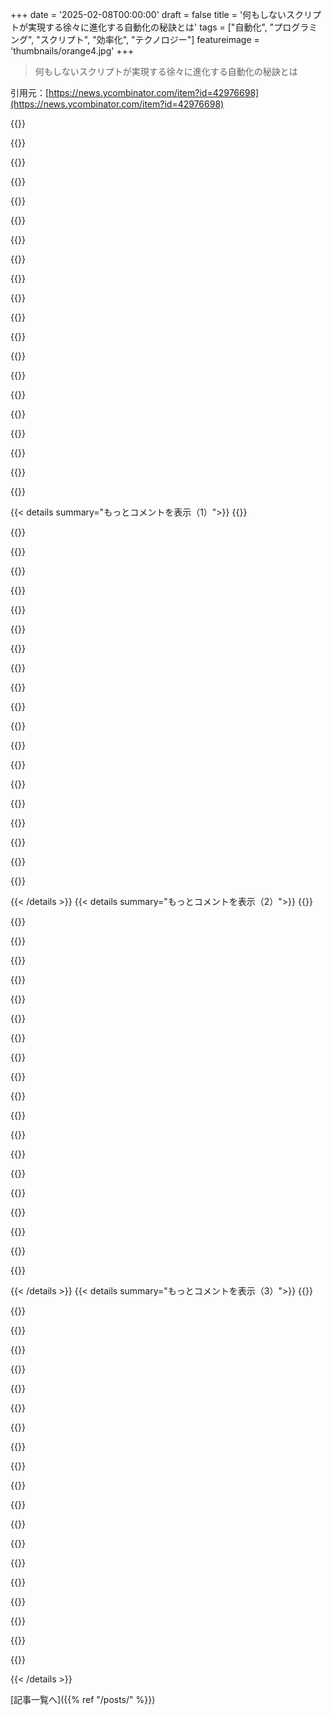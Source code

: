 +++
date = '2025-02-08T00:00:00'
draft = false
title = '何もしないスクリプトが実現する徐々に進化する自動化の秘訣とは'
tags = ["自動化", "プログラミング", "スクリプト", "効率化", "テクノロジー"]
featureimage = 'thumbnails/orange4.jpg'
+++

> 何もしないスクリプトが実現する徐々に進化する自動化の秘訣とは

引用元：[https://news.ycombinator.com/item?id=42976698](https://news.ycombinator.com/item?id=42976698)

{{<matomeQuote body="このアプローチ大好き！プロセス周りのインターフェースを定義する別の方法だと思うんだ。手動でも自動でもプロセスは同じインターフェースを使えるから、自動化のステップにとても強力。Google Sheetsを手動で入力してスクリプトで自動化したり、Jiraチケットを自動で処理するのに使ったことがある。面倒な部分を自動化しても、完全にやらなくて済むのがいいよね。" userName="IanCal" createdAt="2025-02-08T14:42:53" color="#ff5c5c">}}

{{<matomeQuote body="自分的には、プロセスをスクリプトとして徐々に組み込むことで、プロセスを食べるシステムじゃなくて、プロセスの周りに構築されたシステムになると思ってる。共通のタスクを自動化するスクリプトのカタログには賛成だけど、それが本番サービスに呼ばれ始めた瞬間、大量の技術的負債が蓄積されるんだよ。人間中心のプロセスがシステムにコーディファイされるから、分割するのが不可能になるからね。" userName="0xfaded" createdAt="2025-02-08T18:28:39" color="#ff33a1">}}

{{<matomeQuote body="あなたが想像してることがよくわからないよ。＞”本番サービスでスクリプトが呼ばれることはない”って、手動ステップのスクリプトは無理じゃない？それに、システムの変更は全然可能だよ。パッケージのスクリプトと同じことだから。完全自動化は問題を増やすだけだし、ゼロ自動化も変だと思うんだ。" userName="IanCal" createdAt="2025-02-08T19:14:10" color="">}}

{{<matomeQuote body="＞”本番サービスで呼ばれることはない”って言ってるけど、使い方として手順に組み込むことはできるよ。自動化の入り口として、ワークフロー管理システムに組み込んでユーザーや他のシステムイベントと連携して、タスクを管理できるようにするのが自然な流れだよ。人間の作業もコンポーネント化できて、リファクタリングが楽になるよ。" userName="dragonwriter" createdAt="2025-02-16T07:07:26" color="#785bff">}}

{{<matomeQuote body="記事のポイントは、後で実際にそのコマンドを実行するようにスクリプトを修正できることだよ。自立した良いスクリプトなら、本番サービスから呼ばれることになると思う。プログラマーは退屈な作業を嫌がるから、次世代のために複雑にする方が面倒なんだ。" userName="szundi" createdAt="2025-02-09T07:03:48" color="">}}

{{<matomeQuote body="自動化や修正は賛成だけど、スクリプトが本番サービスから呼ばれる時点で不安だな。部分的自動化の選択肢はゼロか完全自動化しかないから、完全自動化も問題だよね。自動化した部分が本番で使われるリスクが気になるんだ。" userName="IanCal" createdAt="2025-02-09T09:04:57" color="#ff5733">}}

{{<matomeQuote body="どうやってドゥ・ナッシングスクリプトが本番から呼ばれるの？手動じゃ無理でしょ。まあ、OPのブログはプログラマー版のSOPだと思うよ。SOPはいいけど、不要になったら変えればいいだけ。" userName="wavemode" createdAt="2025-02-08T23:03:20" color="">}}

{{<matomeQuote body="Bashスクリプトは、ビルドオーケストレーションシステムよりも問題が少ないよ。ポータブルで、依存関係も少ない。大体、インストールの時にはコマンドをBashスクリプトにして実行すればいいし、分けたいなら好きなように分けられる。LinuxやMacOSの人に渡すのも良いことだね。" userName="j45" createdAt="2025-02-09T17:12:44" color="#ff5733">}}

{{<matomeQuote body="前のアプローチはこうだった：1）プロセスをそのままキャッチする 2）プロセスをテストクリアさせる 3）自動化できるようにする。3と4と並行して、- プロセスをできるだけ多くの人に使ってもらう - 実際の誤用を見てプロセスを調整する 4）自動化する。ステップ1と2はみんな賛成だし、ほとんどの人が4に賛成するけど、3をやると4への理解が増える。" userName="hinkley" createdAt="2025-02-08T20:25:13" color="#45d325">}}

{{<matomeQuote body="＞”プロセスの頭かお尻を自動化できるならいいけど…”って、もう少し自分のアプローチを説明すればよかったね。SheetsとかJiraとかCLIの選択は、今のプロセスに合わせるだけなんだ。開発環境はCLIだけど、ビジネスプロセスはJiraって流れだから。人にCLIツールをインストールさせる必要はないし、手動のステップをやるのは彼らじゃないからね。プロセスを一連の明確なステップにして、自動化できるようにするのがポイントだよ。" userName="IanCal" createdAt="2025-02-09T00:04:51" color="">}}

{{<matomeQuote body="ギグルテストって何？" userName="catlifeonmars" createdAt="2025-02-08T23:45:04" color="">}}

{{<matomeQuote body="SEI能力成熟モデルでは、プロセスを書いてるだけでレベル1に達成できるんだよね。ギグルテストはビジネス用語の一つで、”これを真顔で言える？”ってやつ。意外に多くのことを排除できる。書くのは簡単でも、目を合わせて言うのは難しい。" userName="hinkley" createdAt="2025-02-09T03:09:08" color="">}}

{{<matomeQuote body="censoriousは他人に厳しい批判的な意味みたい。彼らが言いたかったのはおそらく”censoriously”で、要は他人の反応を気にしておかしなプロセスを取り除いたり修正したりすることだと思う。" userName="knome" createdAt="2025-02-09T18:04:28" color="">}}

{{<matomeQuote body="彼らは”scenario”と言いたかったんじゃないかな。" userName="karlmdavis" createdAt="2025-02-09T19:35:21" color="">}}

{{<matomeQuote body="そう、それはオートコンプリートのバグで、修正が間に合わなかったんだ。”scenarios”なんだよね。" userName="hinkley" createdAt="2025-02-10T17:53:11" color="">}}

{{<matomeQuote body="反復作業には無限の金は必要ないし、こういう仕事はそれ以上の価値を生むよ。最近使った時、チームを解放してテックデット問題に取り組ませたんだ。大人のプログラマは、自分が何も指示されてない時に取り組むべきことを四つは考えられるべきだと思う。これはその一部で、目に見える改善が見えたときにはストーリーをもらえることが多い。プロセスの修正は斧を研ぐ作業だよ。文句を言うだけの人には同情する。" userName="hinkley" createdAt="2025-02-10T18:01:04" color="#ff5c5c">}}

{{<matomeQuote body="俺にとってこれはJupyterノートブックを使って共有するチャンスでもあるね。物事を説明したり、雛形や例を提供するのがいい。ノートブックを使う文書システムがあれば最高だと思うけど、Cloud SaaSのConfluenceには重すぎて新しいレイヤーとして追加できないし、現状でもエスカレーションの機会が多すぎる。" userName="itomato" createdAt="2025-02-08T15:32:18" color="#ff5733">}}

{{<matomeQuote body="‘Zen and the Art of Motorcycle Maintenance’が見えてきた感じだ。アプローチはConfluenceの指示ページを半インタラクティブなウォークスルーに置き換えて、テスト自動化は過剰に調整されたXpathや文書化されていないステップの塊から始まるんだ。アプリが変わるたびに再発見されるから、早く実行できて、どうしてそうなったかも理解できるところまで行きたいね。" userName="dejj" createdAt="2025-02-08T21:28:01" color="#ff33a1">}}

{{<matomeQuote body="スクリプトが既にコマンドのことをやる方がいいな。ユーザーに‘コマンドを実行しますか?(y/N)?’って確認すればいいし、端末間のコピペなんてやりたくない。手動でやることがコマンドになってない時は‘fooのメールアドレスを探してここにペーストして’みたいに促してほしいな。" userName="dheera" createdAt="2025-02-08T16:18:10" color="#38d3d3">}}

{{<matomeQuote body="そのポイントを自動化できればいいんだ。やらないことを選べるのが、do nothingスクリプトの重要なセールスポイント。‘やりすぎスクリプト’は1Passwordの管理に追われてしまって、ドキュメントは単なる何もしないスクリプトでチェックリストを進めないから。" userName="IanCal" createdAt="2025-02-08T17:23:32" color="">}}

{{< details summary="もっとコメントを表示（1）">}}
{{<matomeQuote body="要するに、始めるための心理学的なトリックなんだ。これを使うことでコマンドを実行しなくても助けになるってことが言いたいんじゃない。確かにコマンドができた瞬間に実行させてもいいんだけど、記事はそれが間違ってるとは言ってないよ。" userName="patcon" createdAt="2025-02-08T16:29:47" color="">}}

{{<matomeQuote body="すぐに‘機能的’だけど‘最適’ではないところにたどり着くことがあるね。その改善は、違う人が必要だと感じた時に少しずつ追加できるから。" userName="IanCal" createdAt="2025-02-08T17:24:38" color="">}}

{{<matomeQuote body="しばしば最適である必要はないんだ。機能的プロセスが月に1回5分かかるだけなら、最適化に5時間以上かけられないよ。" userName="SoftTalker" createdAt="2025-02-09T03:32:07" color="">}}

{{<matomeQuote body="文化の変化を望んでる時とか、‘誰でもこれができるし、奨励されている’って文化を伝えたい時には、時間を節約しないことを自動化する意味がある場合もあると思う。" userName="patcon" createdAt="2025-02-10T00:45:07" color="">}}

{{<matomeQuote body="＞端末間でコピペなんてやりたくない。これがこのアプローチのポイントなんだ。予算が足りないメンテナンス手順をスクリプトにするインセンティブを提供することだと思う。Jupyter notebooksの方が、この役割に向いてると思うよ。Markdownのウィキをスクリプトにして1クリックで実行できるから。" userName="Xmd5a" createdAt="2025-02-08T22:24:53" color="#38d3d3">}}

{{<matomeQuote body="面白いアプローチだね。ただ、SSHキーのProvisioningの例は、その会社でのやり方が不安全だったことを示している。ユーザーが自分で秘密鍵を生成して、公開鍵だけをsysadminに渡すべきだよ。1Passwordのステップ自体が不要なんだ。" userName="dolmen" createdAt="2025-02-08T16:23:23" color="">}}

{{<matomeQuote body="未熟なユーザーに自身で鍵を管理させるのは、あまり安全とは言えないし、それがスクリプトに移行する理由なんだよ。" userName="chuckadams" createdAt="2025-02-08T16:43:13" color="">}}

{{<matomeQuote body="実際、ユーザーは自分でプライベートキーを生成すべきで、公開キーを管理者に渡してシステムにアクセスを許可してもらうんだ。これは実装が面倒だと思ってたけど、SSHの証明書認証に切り替えたら、公開キーを移動させる必要がなくなって、すごくシンプルになったよ！" userName="JimBlackwood" createdAt="2025-02-08T18:27:29" color="#38d3d3">}}

{{<matomeQuote body="証明書にはプライベートキーと公開キーがあって、プライベートキーは秘密に、公開キーは配るってことは、技術的にも組織的にもどう違うのかな？実際はどうやってやってるの？" userName="jodrellblank" createdAt="2025-02-08T19:20:59" color="">}}

{{<matomeQuote body="サーバーにはたった一つの公開キーしかインストールされていなくて、そのキーがどこでも同じなんだ。ユーザーには短命の証明書を生成する自己サービスシステムがある。" userName="jyounker" createdAt="2025-02-09T01:02:01" color="">}}

{{<matomeQuote body="もう少し具体的に教えてよ。サーバーにはどの公開キーがインストールされてて、どんな自己サービスシステムがあって、どうやって証明書を生成するの？ユーザーはどうやってそれを使うの？自己サービスシステムへの認証はユーザー名とパスワード？SSHサーバーに直接それを使えばよくない？" userName="jodrellblank" createdAt="2025-02-09T05:37:15" color="#785bff">}}

{{<matomeQuote body="これ見てみて<br>https://smallstep.com/blog/use-ssh-certificates/" userName="m-a-r-c-e-l" createdAt="2025-02-09T09:29:56" color="">}}

{{<matomeQuote body="企業の証明書をサーバーに入れるんだ。管理者がユーザー用のキーを手動で生成して送るか、自己サービスシステムが生成してユーザーがダウンロードする。ユーザーは通常通りSSHキーを使い、サーバーはそのキーが署名されているかチェックする。自己サービスシステムは会社のシングルサインオンを使ってるけど、SSHサーバーはできないし、LDAPを設定するのはすごく面倒なんだ。" userName="ianburrell" createdAt="2025-02-10T19:22:13" color="#785bff">}}

{{<matomeQuote body="普通のSSH公開キーをLDAPに入れることもできるし、これはかなり広くサポートされてるよ。" userName="SoftTalker" createdAt="2025-02-09T03:34:43" color="">}}

{{<matomeQuote body="それが本当に基準なの？ITはプライベートキーを持つ仕事用のマシンの全てを管理してると思うけど。パスワードとは違うけど、プライベートキーはマシンに保管されてるんだよ。" userName="jayd16" createdAt="2025-02-09T00:50:41" color="">}}

{{<matomeQuote body="去年初めて試してみたんだけど、ツールチェーンにバグがあって、ホットフィックスのためのランブックが普通のリリースプロセスの倍の複雑さになっちゃった。もっと簡単に使えるようになったし、頑張ってた信用もあまりなかったけど、世代1の問題だけでなく、エピックの最終段階でも使われた。たくさんのテクニカルデットに取り組めたし、自動化を進められたんだ。" userName="hinkley" createdAt="2025-02-08T20:06:55" color="#ff33a1">}}

{{<matomeQuote body="タスクの自動化のためのエネルギーのハードルを下げるってことなんだよね。それならDo-nothingスクリプトは最終的には何かをする自動化ステップを持つべきなの？将来の自動化のためのプレースホルダーって感じだけど、手軽に初めて取り組むにはいいバランスだと思う。共有してくれてありがとう！" userName="notarobot123" createdAt="2025-02-08T15:32:52" color="#ff5733">}}

{{<matomeQuote body="うん。”各ステップが関数にカプセル化されてるから、特定のステップのテキストを自動的に動作するコードに置き換えられる。”" userName="Jtsummers" createdAt="2025-02-08T16:16:09" color="">}}

{{<matomeQuote body="class Foo(object):<br>　　def run(self, context): ...<br>Pythonには実行するためだけのメソッドを持つオブジェクトがあって、それが関数だよ。<br>　　def foo(context): ..." userName="remram" createdAt="2025-02-09T03:46:53" color="">}}

{{<matomeQuote body="だけど、ウザい抽象化なしでどう生き残るの？" userName="porridgeraisin" createdAt="2025-02-09T04:02:35" color="">}}


{{< /details >}}
{{< details summary="もっとコメントを表示（2）">}}
{{<matomeQuote body="元のアプローチの利点は、後でプライベートなメソッドを追加できるところだよ。こっちのアプローチだと、新しい関数をグローバルレベルで追加することになって、関数が増えると依存関係が分かりにくくなるよ。" userName="itherseed" createdAt="2025-02-09T17:04:27" color="#ff5c5c">}}

{{<matomeQuote body="それは関数でもできるし、__call__を持つクラスにすればいい。必要ないけど、そういうスクリプトには。" userName="remram" createdAt="2025-02-10T13:48:27" color="">}}

{{<matomeQuote body="関数内部でプライベートな関数を作ることもできるけど、<br>　　def foo(context):<br>　　　　def bar(x):<br>　　　　　　return x*2<br>　　　　baz = bar(context)<br>これって高階関数によく使われるけど、他のケースでも適度に使うと役立つ。ただし、特定の関数からしか呼ばれないなら、そのコードをインライン化した方がいいかも。" userName="heisenzombie" createdAt="2025-02-09T19:30:40" color="#45d325">}}

{{<matomeQuote body="こんなのやめとけ、bar()のテストが大変になるだけだ。最初のコードはユニットテストに入れとけ、何度でも実行できるように。テストを捨てるな！" userName="notfish" createdAt="2025-02-09T21:06:02" color="#38d3d3">}}

{{<matomeQuote body="そうそう、あんまりちゃんと説明できてなかったかも。インラインバージョンを推奨してるだけで、一般的にはネストした関数はあんまりオススメじゃないと思う。小さすぎてユニットテストする価値がない時や、barがfooから返される場合は大丈夫だけど。" userName="heisenzombie" createdAt="2025-02-10T08:25:18" color="">}}

{{<matomeQuote body="笑っちゃう、Brain Willの動画思い出すわ。<br>　　https://www.youtube.com/watch?v=QM1iUe6IofM<br>　　彼は要らない抽象化について文句言ってるところがあるよ。単純なコードを示したりもしてる。" userName="muixoozie" createdAt="2025-02-14T19:23:49" color="">}}

{{<matomeQuote body="すごいけど、中断できないのがね。事前に全ステップを示して、それを進めながらチェックできたらいいな。大きな視点で準備するのも時には良いし、ファイルにログを残せたらサマリーになる。もっと改善の余地がある、だから一番シンプルな解決策が一番いいかも。" userName="qwertox" createdAt="2025-02-08T15:07:02" color="">}}

{{<matomeQuote body="もっと良いCLIライブラリを使えば、チェックリストや各ステージの実行出力を表示できるのがいいよね。でもさ、何もしないシェルスクリプトは始めやすくて、すぐに完成できるから、そっちに時間を使う価値があると思う。TUIライブラリを選んだり、どう構造化するかで、楽しいけど生産的じゃない泥沼にハマるかも。" userName="IanCal" createdAt="2025-02-08T15:35:58" color="">}}

{{<matomeQuote body="＞でも中断できないってのが問題だよね！<br>この点に触れてくれて嬉しい！私はBashスクリプトの代わりにMakefileを使ってるんだ。各ステップがルールであり、*.doneファイルを生成してて、いつでも中断して修正できるし、`make`で再開できる。けどMakefileを書くのが面倒なんだよね。もっと良い解決策ってある？" userName="vagab0nd" createdAt="2025-02-08T18:49:41" color="#ff5c5c">}}

{{<matomeQuote body="今は、実際にはただの小さいスニペットが集まったMakefileのために、Justを使ってるんだけど、それがすごく良い感じだよ。" userName="mwdomino" createdAt="2025-02-08T22:20:09" color="#45d325">}}

{{<matomeQuote body="Justって何？" userName="pigeons" createdAt="2025-02-09T01:23:04" color="">}}

{{<matomeQuote body="毎年のタスクに対して、途中で中断できるように永続的な状態を保持してるんだ。たとえば、`./do-the-thing.sh 2025`って実行して、2025のディレクトリを作って、進捗を管理する。最初のステップが終わったら、2025/first-stepファイルを触るんだ。スクリプトが落ちたり中断したら、そのファイルをチェックして、もしスクリプトに変更があったら、状態を失わず修正できるのがいいね。" userName="chikere232" createdAt="2025-02-09T10:10:09" color="#785bff">}}

{{<matomeQuote body="この記事への実際の批判なの？それとも単なる疑問？一番シンプルな解決策は何なのか気になるな。" userName="gertlex" createdAt="2025-02-08T15:19:45" color="">}}

{{<matomeQuote body="シンプルな解決策は、記事に書いてあることをそのままやって、余計なことはしないことだと思う。それがそのコメントの終わりにも意味されてたと思うよ。" userName="codetrotter" createdAt="2025-02-08T15:33:50" color="">}}

{{<matomeQuote body="そう、これが私の言いたかったこと。明確にしてなくてごめんね。でも、これをObsidianでやるかな。" userName="qwertox" createdAt="2025-02-08T16:35:52" color="">}}

{{<matomeQuote body="なるほど、その通りだね。部分的な自動化を設定することを考えると、シンプルに保って機能させることを常にリマインドしてる。特に似たようなフレームワークが他のプロセスにあったりすると、新しいプロセスにそれを使わせるのが、最初から始めるよりもずっと時間がかかるのは本当に難しい。" userName="gertlex" createdAt="2025-02-08T17:42:00" color="#45d325">}}

{{<matomeQuote body="うん、誤って違うメールアドレスを入れるとどうなるのって感じだよね。その場合、スクリプトを最初からやり直さなきゃいけないの？スクリプトのロックインって痛いポイントになることがある。" userName="david422" createdAt="2025-02-09T15:40:07" color="">}}

{{<matomeQuote body="過去の議論（コメントたくさん）:<br>https://news.ycombinator.com/item?id=29083367<br>- 3年前（230件のコメント）<br>https://news.ycombinator.com/item?id=20495739<br>- 6年前（124件のコメント）" userName="Jtsummers" createdAt="2025-02-08T16:33:05" color="">}}

{{<matomeQuote body="このアプローチのファンだよ！いろんなプロジェクトで成功してる。特にお気に入りは、3千万ドルの手術ロボットで、”人間の要因”で失敗したやつだね。" userName="iancmceachern" createdAt="2025-02-08T21:42:03" color="#38d3d3">}}

{{<matomeQuote body="具体例とか経験やアドバイスをもう少しシェアしてもらえないかな？他の人も興味あると思うし、法律事務所でもこのアプローチをどう使えるか考えたい！" userName="treetalker" createdAt="2025-02-08T23:03:03" color="">}}


{{< /details >}}
{{< details summary="もっとコメントを表示（3）">}}
{{<matomeQuote body="これって主にコードベースのセットアップスクリプトとかだと思うんだけど、READMEに指示を書いたりして、チェックリストを使って進めるといいよね。自動化は全然難しくないし、まずはチェックリストから始めて、少しずつ忙しい作業を減らすことができる。" userName="IanCal" createdAt="2025-02-09T22:16:25" color="#785bff">}}

{{<matomeQuote body="このアプローチ好きだなー。一段階ずつ開発して一つずつテストするのに役立つ気がするんだ。スクリプトContextでは型の整合性が難しいけど、順次実行されるから問題ないと思う。" userName="advael" createdAt="2025-02-09T07:06:27" color="">}}

{{<matomeQuote body="理論的にはいいけど、実際にはうまくいかないかも。繰り返し同じ作業をする人がいると、何もしてないスクリプトはすぐに使わなくなるかも。実際の業務で使わせるのは難しいよね。" userName="al_borland" createdAt="2025-02-09T08:17:24" color="">}}

{{<matomeQuote body="自動化できる部分もあったり、確認できる手作業もあるから、急に”何かをするスクリプト”になるかも。" userName="chikere232" createdAt="2025-02-09T10:14:43" color="">}}

{{<matomeQuote body="このドキュメントでは期待される出力も記載しておくといいと思う。そうすれば、プロセスがズレたときに分かりやすいし、自動化してもテスト可能になる。" userName="starkparker" createdAt="2025-02-08T17:08:03" color="">}}

{{<matomeQuote body="1. ランブックを書く<br>2. ランブックを自動化する<br>3. ランブックを削除する<br>これって#2を繰り返し実現するための手法なんだ。" userName="PaulRobinson" createdAt="2025-02-08T23:32:24" color="#ff33a1">}}

{{<matomeQuote body="私はこれに近い形でSOPを書いてきた。今後は、「Quick Run」セクションを追加して、細かい説明抜きで作業できるようにしたい。また、プロセスの擬似コードを共有するドキュメントも作りたいな。" userName="stego-tech" createdAt="2025-02-09T05:31:55" color="">}}

{{<matomeQuote body="ヘッドレスでインタラクティブじゃないGentooインストーラーを作ったよ。Gentooハンドブックに従って変更して、それを元に同僚が全部まとめたんだ。今でもAWSのGentooイメージをブートストラップできると思う。" userName="genewitch" createdAt="2025-02-09T10:20:03" color="">}}

{{<matomeQuote body="この手法は、新しいプログラマーを教える時にも使われる擬似コードとも呼ばれるんだ。残念ながら、初学者のイメージが強いせいで擬似コードはあまり評価されないけど。全てのエンジニアリングは英語をコードに翻訳する作業だし、複雑な操作も英語とコードの間にあるステップで分かりやすくできるんだ。この記事ではPythonが使われてるけど、重要な部分は英語を使ってる。実際のところ、「何もしない」スクリプトは擬似コードをそのまま残してprintで包んだものなんだ。" userName="machine_ghost" createdAt="2025-02-08T22:02:04" color="#ff33a1">}}

{{<matomeQuote body="あなたの言いたいことは分かるけど、賛成できないな。擬似コードはコンパイルできないテキストで、コンピュータの機能を説明するためのもの。一方で、これは人間の機能を説明するために使われるコンパイル可能なコードなんだ。つまり、逆の問題を解決していることになるね。" userName="hnlmorg" createdAt="2025-02-08T22:25:31" color="">}}

{{<matomeQuote body="擬似コードが悪く言われるのは聞いたことがないな。アーキテクチャの議論や決定文書、コメントなどに役立つし、名前が出ることは少ないけど。Geohotが『Pythonは擬似コードを書いているように感じるから人気がある』と言ってるのも同意だよ！" userName="aqueueaqueue" createdAt="2025-02-08T22:59:16" color="#ff5c5c">}}

{{<matomeQuote body="この手法はいろいろな名前で呼ばれてるね。元々はチェックリストって呼ばれていたみたい。昔の人たちは紙に書いて一歩ずつ作業を進めていたんだ。npmパッケージが待ちきれない。/s" userName="jspash" createdAt="2025-02-09T08:58:30" color="">}}

{{<matomeQuote body="これいいね！メンタルでステップを定義するのを促してくれる。次のステップは各ステップの「入力」と「出力」を定義することかな。次には各ステップが失敗した時の「対処法」の定義も重要だと思う。それができれば、実際の自動化に向けてちゃんとしたアウトラインが出来上がるはず。これがあれば、回避するために一つの長い関数をリファクタリングする必要も少なくなるんだ。" userName="xp84" createdAt="2025-02-08T16:10:42" color="#785bff">}}

{{<matomeQuote body="著者は俺の友達Jackのトークを観るべきだね：Stop Writing Classes： https://youtu.be/o9pEzgHorH0?si=FgZqFGQNQUU2iREQ" userName="linsomniac" createdAt="2025-02-08T15:46:21" color="">}}

{{<matomeQuote body="動画を見る価値はないよ、長いブログの延長みたいなものだから、数文で要約できるし、15分を無駄にしたと後悔してる。GPが言いたいことに関係する部分は、>「一つのメソッド（またはメソッドとinitをラップするクラスを使うな）」だね。これはこの記事には無関係だけど、クラスは成長することが期待されているんだ。クラスを使うことで、他の手順に移動しやすくなって、各クラスは同じrunメソッドを持つことでインターフェースとして機能する。と言いたいことは理解できるけど、文脈に応じて考えるべきだね。" userName="Jtsummers" createdAt="2025-02-08T16:13:51" color="">}}

{{<matomeQuote body="これはそのコードに関係ある？キャリアの中で、潜在的な将来の使用ケースに対する過剰設計があまりにも多く、結局痛みと苦しみを引き起こしてきた経験があるよ。その未来の使用ケースは実際には起こらないことが多いし、友達のRaymondが言ってた『罪を犯すのを止めろ』って言葉を思い出す。" userName="linsomniac" createdAt="2025-02-08T18:02:11" color="#ff5733">}}

{{<matomeQuote body="このケースでは関係ないかな。スクリプトは最終的にもっと統合されて、何かをするようになるはずだから、その時にはメインの機能をあまり変えずに、それぞれのクラスの中で作業したいからね。じゃあ、直接関数を使わないのは何で？時にはClean-Codeに従った関数にするには複雑すぎることもあるし、標準化すればメンテナンスが少なくて済むし、機能がシンプルだと思ったけど、実はそうじゃなかったとわかった時の再作業も減るから。" userName="DocTomoe" createdAt="2025-02-09T15:53:16" color="#785bff">}}

{{<matomeQuote body="タイトルは要点をしっかり伝えてると思う！" userName="nerdponx" createdAt="2025-02-08T16:11:43" color="">}}

{{<matomeQuote body="うん、これ、特に経験が少ない開発者には役立つかもね。抽象化を入れがちな人にはぴったり。実際、2人の開発チームにこれを勧めたら、かなり価値があったみたい。2人とも経験者だけど、一人は手続き型、もう一人はオブジェクト指向に偏ってて、もめてたから、これをきっかけにオブジェクト指向が適切な場面について話せたんだ。" userName="linsomniac" createdAt="2025-02-08T22:01:56" color="#785bff">}}

{{<matomeQuote body="One Note がこういうのに役立つね。必ずしも無作為なスクリプトである必要はなくて、チェックボックスを使ったりプロセスのテンプレートページを作って、右クリックで複製したり、プロセスの進行具合を追跡するのに使えるんだ。自分の場合、ほとんど何かをじっくり終わらせることができないから、短時間で終わらせられるものじゃないと無理だから、助かるよ。" userName="aetherspawn" createdAt="2025-02-09T07:52:10" color="">}}


{{< /details >}}


[記事一覧へ]({{% ref "/posts/" %}})
